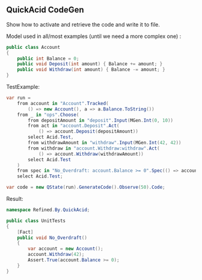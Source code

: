 ## QuickAcid CodeGen

Show how to activate and retrieve the code and write it to file.

Model used in all/most examples (until we need a more complex one) :
```csharp
public class Account
{
    public int Balance = 0;
    public void Deposit(int amount) { Balance += amount; }
    public void Withdraw(int amount) { Balance -= amount; }
}
```
TestExample:
```csharp
var run =
    from account in "Account".Tracked(
        () => new Account(), a => a.Balance.ToString())
    from _ in "ops".Choose(
        from depositAmount in "deposit".Input(MGen.Int(0, 10))
        from act in "account.Deposit".Act(
            () => account.Deposit(depositAmount))
        select Acid.Test,
        from withdrawAmount in "withdraw".Input(MGen.Int(42, 42))
        from withdraw in "account.Withdraw:withdraw".Act(
            () => account.Withdraw(withdrawAmount))
        select Acid.Test
    )
    from spec in "No_Overdraft: account.Balance >= 0".Spec(() => account.Balance >= 0)
    select Acid.Test;

var code = new QState(run).GenerateCode().Observe(50).Code;
```
Result:
```csharp
namespace Refined.By.QuickAcid;

public class UnitTests
{
    [Fact]
    public void No_Overdraft()
    {
        var account = new Account();
        account.Withdraw(42);
        Assert.True(account.Balance >= 0);
    }
}
```



